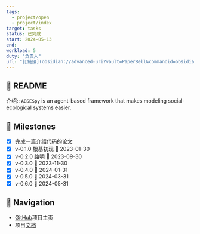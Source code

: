 ```yaml
---
tags:
  - project/open
  - project/index
target: tasks
status: 已完成
start: 2024-05-13
end:
workload: 5
duty: "负责人"
url: "[🔗链接](obsidian://advanced-uri?vault=PaperBell&commandid=obsidian-projects)"
---
```


## 👋 README

介绍:: `ABSESpy` is an agent-based framework that makes modeling social-ecological systems easier.

## 🙋 Milestones

- [x] 完成一篇介绍代码的论文
- [x] v-0.1.0 根基初现 📅 2023-01-30
- [x] v-0.2.0 路明 📅 2023-09-30
- [x] v-0.3.0 📅 2023-11-30
- [x] v-0.4.0 📅 2024-01-31
- [x] v-0.5.0 📅 2024-03-31
- [x] v-0.6.0 📅 2024-05-31

## 🧭 Navigation

- [GitHub](https://github.com/ABSESpy/ABSESpy)项目主页
- 项目[文档](https://absespy.github.io/ABSESpy/)
